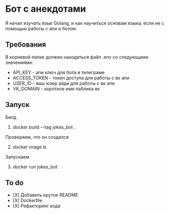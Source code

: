 # Бот с анекдотами
Я начал изучать язык Golang, и как научиться основам языка, если не с помощью работы с апи и ботом.

## Требования

В корневой папке должен находиться файл .env со следующими значениями:
* API_KEY - апи ключ для бота в телеграме
* ACCESS_TOKEN - токен доступа для работы с вк апи
* USER_ID - ваш юзер айди для работы с вк апи
* VK_DOMAIN - короткое имя паблика вк

## Запуск

Билд
1. docker build --tag jokes_bot .

Проверяем, что он создался

2. docker image ls

Запускаем

3. docker run jokes_bot


## To do
- [Х] Добавить крутое README
- [Х] Dockerfile
- [Х] Рефакторинг кода

